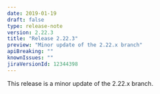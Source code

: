 ```yaml
---
date: 2019-01-19
draft: false 
type: release-note
version: 2.22.3
title: "Release 2.22.3"
preview: "Minor update of the 2.22.x branch"
apiBreaking: ""
knownIssues: ""
jiraVersionId: 12344398
---
```


This release is a minor update of the 2.22.x branch.

